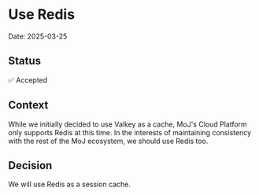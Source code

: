 # Use Redis

Date: 2025-03-25

## Status

✅ Accepted

## Context

While we initially decided to use Valkey as a cache, MoJ's Cloud Platform only supports Redis at this time. In the
interests of maintaining consistency with the rest of the MoJ ecosystem, we should use Redis too.

## Decision

We will use Redis as a session cache.
